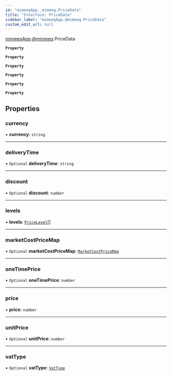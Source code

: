 ```yaml
---
id: "mimeeqApp._mimeeq.PriceData"
title: "Interface: PriceData"
sidebar_label: "mimeeqApp.@mimeeq.PriceData"
custom_edit_url: null
---
```


[mimeeqApp](../modules/mimeeqApp.md).[@mimeeq](../namespaces/mimeeqApp._mimeeq.md).PriceData

**`Property`**

**`Property`**

**`Property`**

**`Property`**

**`Property`**

**`Property`**

## Properties

### currency

• **currency**: `string`

___

### deliveryTime

• `Optional` **deliveryTime**: `string`

___

### discount

• `Optional` **discount**: `number`

___

### levels

• **levels**: [`PriceLevel`](mimeeqApp._mimeeq.PriceLevel.md)[]

___

### marketCostPriceMap

• `Optional` **marketCostPriceMap**: [`MarketCostPriceMap`](mimeeqApp._mimeeq.MarketCostPriceMap.md)

___

### oneTimePrice

• `Optional` **oneTimePrice**: `number`

___

### price

• **price**: `number`

___

### unitPrice

• `Optional` **unitPrice**: `number`

___

### vatType

• `Optional` **vatType**: [`VatType`](../enums/mimeeqApp._mimeeq.VatType.md)
